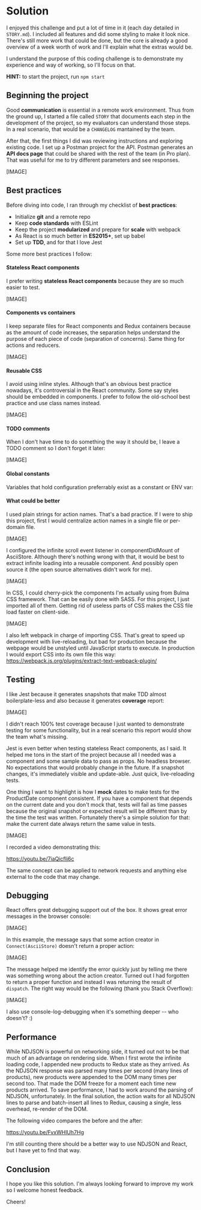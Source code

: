 Solution
====

I enjoyed this challenge and put a lot of time in it (each day detailed in `STORY.md`). I included all features and did some styling to make it look nice. There's still more work that could be done, but the core is already a good overview of a week worth of work and I'll explain what the extras would be.

I understand the purpose of this coding challenge is to demonstrate my experience and way of working, so I'll focus on that.

**HINT:** to start the project, run `npm start`

Beginning the project
---

Good **communication** is essential in a remote work environment. Thus from the ground up, I started a file called `STORY` that documents each step in the development of the project, so my evaluators can understand those steps. In a real scenario, that would be a `CHANGELOG` mantained by the team.

After that, the first things I did was reviewing instructions and exploring existing code. I set up a Postman project for the API. Postman generates an **API docs page** that could be shared with the rest of the team (in Pro plan). That was useful for me to try different parameters and see responses.

[IMAGE]

Best practices
---

Before diving into code, I ran through my checklist of **best practices**:

- Initialize **git** and a remote repo
- Keep **code standards** with ESLint
- Keep the project **modularized** and prepare for **scale** with webpack
- As React is so much better in **ES2015+**, set up babel
- Set up **TDD**, and for that I love Jest

Some more best practices I follow:

#### Stateless React components

I prefer writing **stateless React components** because they are so much easier to test.

[IMAGE]

#### Components vs containers

I keep separate files for React components and Redux containers because as the amount of code increases, the separation helps understand the purpose of each piece of code (separation of concerns). Same thing for actions and reducers.

[IMAGE]

#### Reusable CSS

I avoid using inline styles. Although that's an obvious best practice nowadays, it's controversial in the React community. Some say styles should be embedded in components. I prefer to follow the old-school best practice and use class names instead.

[IMAGE]

#### TODO comments

When I don't have time to do something the way it should be, I leave a TODO comment so I don't forget it later:

[IMAGE]

#### Global constants

Variables that hold configuration preferrably exist as a constant or ENV var:

#### What could be better

I used plain strings for action names. That's a bad practice. If I were to ship this project, first I would centralize action names in a single file or per-domain file.

[IMAGE]

I configured the infinite scroll event listener in componentDidMount of AsciiStore. Although there's nothing wrong with that, it would be best to extract infinite loading into a reusable component. And possibly open source it (the open source alternatives didn't work for me).

[IMAGE]

In CSS, I could cherry-pick the components I'm actually using from Bulma CSS framework. That can be easily done with SASS. For this project, I just imported all of them. Getting rid of useless parts of CSS makes the CSS file load faster on client-side.

[IMAGE]

I also left webpack in charge of importing CSS. That's great to speed up development with live-reloading, but bad for production because the webpage would be unstyled until JavaScript starts to execute. In production I would export CSS into its own file this way: https://webpack.js.org/plugins/extract-text-webpack-plugin/

Testing
---

I like Jest because it generates snapshots that make TDD almost boilerplate-less and also because it generates **coverage** report:

[IMAGE]

I didn't reach 100% test coverage because I just wanted to demonstrate testing for some functionality, but in a real scenario this report would show the team what's missing.

Jest is even better when testing stateless React components, as I said. It helped me tons in the start of the project because all I needed was a component and some sample data to pass as props. No headless browser. No expectations that would probably change in the future. If a snapshot changes, it's immediately visible and update-able. Just quick, live-reloading tests.

One thing I want to highlight is how I **mock** dates to make tests for the ProductDate component consistent. If you have a component that depends on the current date and you don't mock that, tests will fail as time passes because the original snapshot or expected result will be different than by the time the test was written. Fortunately there's a simple solution for that: make the current date always return the same value in tests.

[IMAGE]

I recorded a video demonstrating this:

https://youtu.be/7iaQicfIj6c

The same concept can be applied to network requests and anything else external to the code that may change.

Debugging
---

React offers great debugging support out of the box. It shows great error messages in the browser console:

[IMAGE]

In this example, the message says that some action creator in `Connect(AsciiStore)` doesn't return a proper action:

[IMAGE]

The message helped me identify the error quickly just by telling me there was something wrong about the action creator. Turned out I had forgotten to return a proper function and instead I was returning the result of `dispatch`. The right way would be the following (thank you Stack Overflow):

[IMAGE]

I also use console-log-debugging when it's something deeper -- who doesn't? :)

Performance
---

While NDJSON is powerful on networking side, it turned out not to be that much of an advantage on rendering side. When I first wrote the infinite loading code, I appended new products to Redux state as they arrived. As the NDJSON response was parsed many times per second (many lines of products), new products were appended to the DOM many times per second too. That made the DOM freeze for a moment each time new products arrived. To save performance, I had to work around the parsing of NDJSON, unfortunately. In the final solution, the action waits for all NDJSON lines to parse and batch-insert all lines to Redux, causing a single, less overhead, re-render of the DOM.

The following video compares the before and the after:

https://youtu.be/FvxWHlUh7Hg

I'm still counting there should be a better way to use NDJSON and React, but I have yet to find that way.

Conclusion
---

I hope you like this solution. I'm always looking forward to improve my work so I welcome honest feedback.

Cheers!
